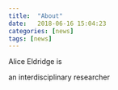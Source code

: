 ```yaml
---
title:  "About"
date:   2018-06-16 15:04:23
categories: [news]
tags: [news]
---
```

Alice Eldridge is

an interdisciplinary researcher 

<br/>
